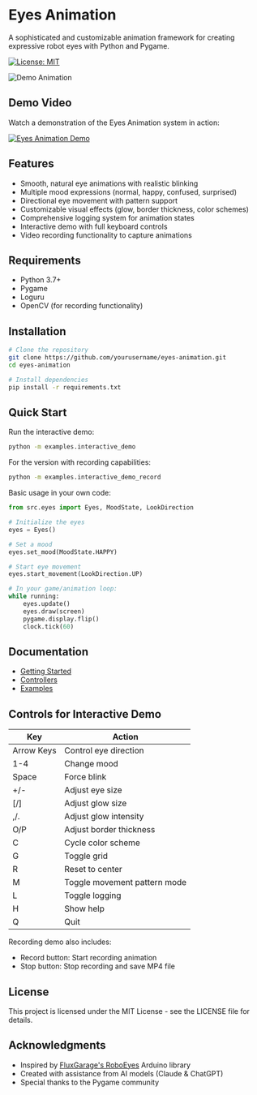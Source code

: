 # Eyes Animation

A sophisticated and customizable animation framework for creating expressive robot eyes with Python and Pygame.

[![License: MIT](https://img.shields.io/badge/License-MIT-yellow.svg)](https://opensource.org/licenses/MIT)

![Demo Animation](docs/images/eyes_demo.gif)

## Demo Video

Watch a demonstration of the Eyes Animation system in action:

[![Eyes Animation Demo](https://img.youtube.com/vi/gdqVSGmf2uk/0.jpg)](https://youtu.be/gdqVSGmf2uk)

## Features

- Smooth, natural eye animations with realistic blinking
- Multiple mood expressions (normal, happy, confused, surprised)
- Directional eye movement with pattern support
- Customizable visual effects (glow, border thickness, color schemes)
- Comprehensive logging system for animation states
- Interactive demo with full keyboard controls
- Video recording functionality to capture animations

## Requirements

- Python 3.7+
- Pygame
- Loguru
- OpenCV (for recording functionality)

## Installation

```bash
# Clone the repository
git clone https://github.com/yourusername/eyes-animation.git
cd eyes-animation

# Install dependencies
pip install -r requirements.txt
```

## Quick Start

Run the interactive demo:

```bash
python -m examples.interactive_demo
```

For the version with recording capabilities:

```bash
python -m examples.interactive_demo_record
```

Basic usage in your own code:

```python
from src.eyes import Eyes, MoodState, LookDirection

# Initialize the eyes
eyes = Eyes()

# Set a mood
eyes.set_mood(MoodState.HAPPY)

# Start eye movement
eyes.start_movement(LookDirection.UP)

# In your game/animation loop:
while running:
    eyes.update()
    eyes.draw(screen)
    pygame.display.flip()
    clock.tick(60)
```

## Documentation

- [Getting Started](docs/getting_started.md)
- [Controllers](docs/controllers.md)
- [Examples](docs/examples.md)

## Controls for Interactive Demo

| Key       | Action                       |
|-----------|------------------------------|
| Arrow Keys | Control eye direction        |
| 1-4        | Change mood                  |
| Space      | Force blink                  |
| +/-        | Adjust eye size              |
| [/]        | Adjust glow size             |
| ,/.        | Adjust glow intensity        |
| O/P        | Adjust border thickness      |
| C          | Cycle color scheme           |
| G          | Toggle grid                  |
| R          | Reset to center              |
| M          | Toggle movement pattern mode |
| L          | Toggle logging               |
| H          | Show help                    |
| Q          | Quit                         |

Recording demo also includes:
- Record button: Start recording animation
- Stop button: Stop recording and save MP4 file

## License

This project is licensed under the MIT License - see the LICENSE file for details.

## Acknowledgments

- Inspired by [FluxGarage's RoboEyes](https://github.com/FluxGarage/RoboEyes) Arduino library
- Created with assistance from AI models (Claude & ChatGPT)
- Special thanks to the Pygame community

